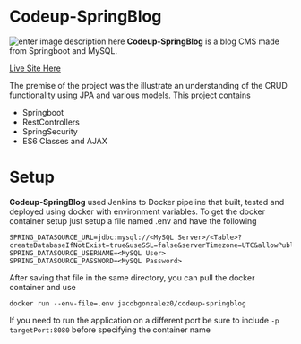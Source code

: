 # Codeup-SpringBlog

![enter image description here](https://lh3.googleusercontent.com/HZSjiw-PbcqSTZpMy3ZwSBGHL1J6iKh_pdFLQfoo63f36H2eg96pPYyNnRge9VWSakitnXC_9E8VE1K_NEw2rLo6q6H0bZvJ6nZ1xneFmRoyUwQboJVWs2FvQsZR3ZizkUUm3K1qO55zVjCmZXg2r0TzC0aYX7DNdW7HLKy1vPFVvqvY8zEsnCGZFkc7DguvzFjqosNpDLJjq1g5QQHU5-WLEinPivKcVa0OF22j4f3Ol3H5xIVVNhYpb2FQNPBLMQnEM1DuaYskfxKkq4bSFcooUvo46x_ww6OIXGJy9K8o4xfMOdmWLmpv8PXX5do83VsUEtUU1HYn63qYF_R_pubLcCbL4tZ6xaf-yxqX-pcCEf9-1dldXQXc1QwepzatZhNiguSFYg6KzThnagkwMQxmg_d0Oc4aq26edI2Bs8HPU-e2sxflY8Hj9sXyGqVo2LB-hy1Fjfniybwf1wDcQk_SzQkii-fcUeB8GX1jTGocL2wuBS6bMZz_ETJs8w4wCQfGa0HbxTrtQlev1J27NCllHoW7c77TEwBgtMJheA0meb34smMH0I97s6pda5kyAwebgRJ1lTfJLth8D_Z3AfApBG8E-R_LeWkiflAp3vfguaUlTLa8s2cIwn8X0rxwMW0qsyCvx_3nl6whzsXNXzhfJ6I-FHPKJiYuzXbCuPobAQcQ-Ojl5QRT9rtbawdPSxFyDJf1noRwolkbd_bcXw=w980-h725-no?authuser=0)
**Codeup-SpringBlog** is a blog CMS made from Springboot and MySQL.

[Live Site Here](https://jacob.serverblog.net/)

The premise of the project was the illustrate an understanding of the CRUD functionality using JPA and various models. This project contains 

 - Springboot
 - RestControllers
 - SpringSecurity
 - ES6 Classes and AJAX 

# Setup

**Codeup-SpringBlog** used Jenkins to Docker pipeline that built, tested and deployed using docker with environment variables. To get the docker container setup just setup a file named .env and have the following

    SPRING_DATASOURCE_URL=jdbc:mysql://<MySQL Server>/<Table>?createDatabaseIfNotExist=true&useSSL=false&serverTimezone=UTC&allowPublicKeyRetrieval=true
    SPRING_DATASOURCE_USERNAME=<MySQL User>
    SPRING_DATASOURCE_PASSWORD=<MySQL Password>

After saving that file in the same directory, you can pull the docker container and use 

    docker run --env-file=.env jacobgonzalez0/codeup-springblog
If you need to run the application on a different port be sure to include `-p targetPort:8080` before specifying the container name



